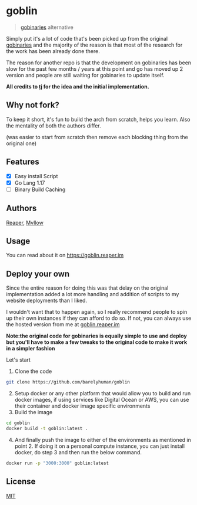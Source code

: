 # goblin

> [gobinaries](https://gobinaries.com/) alternative

Simply put it's a lot of code that's been picked up from the original [gobinaries](https://github.com/tj/gobinaries)
and the majority of the reason is that most of the research for the work has been already done there.

The reason for another repo is that the development on gobinaries has been slow for the past few months / years at this point
and go has moved up 2 version and people are still waiting for gobinaries to update itself.

**All credits to [tj](github.com/tj) for the idea and the initial implementation.**

## Why not fork?

To keep it short, it's fun to build the arch from scratch, helps you learn.
Also the mentality of both the authors differ.

(was easier to start from scratch then remove each blocking thing from the original one)

## Features

- [x] Easy install Script
- [x] Go Lang 1.17
- [ ] Binary Build Caching

## Authors

[Reaper](https://github.com/barelyhuman), [Mvllow](https://github.com/mvllow)

## Usage

You can read about it on https://goblin.reaper.im

## Deploy your own

Since the entire reason for doing this was that delay on the original implementation added a lot more handling and addition of scripts to my website deployments than I liked.

I wouldn't want that to happen again, so I really recommend people to spin up their own instances if they can afford to do so. If not, you can always use the hosted version from me at [goblin.reaper.im](https://goblin.reaper.im)

**Note:the original code for gobinaries is equally simple to use and deploy but you'll have to make a few tweaks to the original code to make it work in a simpler fashion**

Let's start

1. Clone the code

```sh
git clone https://github.com/barelyhuman/goblin
```

2. Setup docker or any other platform that would allow you to build and run docker images, if using services like Digital Ocean or AWS, you can use their container and docker image specific environments
3. Build the image

```sh
cd goblin
docker build -t goblin:latest .
```

4. And finally push the image to either of the environments as mentioned in point 2. If doing it on a personal compute instance, you can just install docker, do step 3 and then run the below command.

```sh
docker run -p "3000:3000" goblin:latest
```

## License

[MIT](/LICENSE)
